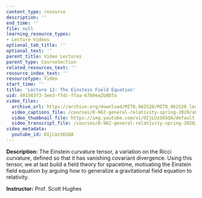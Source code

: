 ```yaml
---
content_type: resource
description: ''
end_time: ''
file: null
learning_resource_types:
- Lecture Videos
optional_tab_title: ''
optional_text: ''
parent_title: Video Lectures
parent_type: CourseSection
related_resources_text: ''
resource_index_text: ''
resourcetype: Video
start_time: ''
title: 'Lecture 12: The Einstein Field Equation'
uid: 491583f3-3ee3-ffdc-ffaa-67b0ea2b807a
video_files:
  archive_url: https://archive.org/download/MIT8.962S20/MIT8_962S20_lec12_300k.mp4
  video_captions_file: /courses/8-962-general-relativity-spring-2020/a6c6de29aaf4597ca3c7a4017cd23b29_OIjLUzS6SQA.vtt
  video_thumbnail_file: https://img.youtube.com/vi/OIjLUzS6SQA/default.jpg
  video_transcript_file: /courses/8-962-general-relativity-spring-2020/b8543a35845e7da6a3bcc46873bc227d_OIjLUzS6SQA.pdf
video_metadata:
  youtube_id: OIjLUzS6SQA
---
```


**Description:** The Einstein curvature tensor, a variation on the Ricci curvature, defined so that it has vanishing covariant divergence. Using this tensor, we at last build a field theory for spacetime, motivating the Einstein field equation by arguing how to generalize a gravitational field equation to relativity.

**Instructor:** Prof. Scott Hughes
